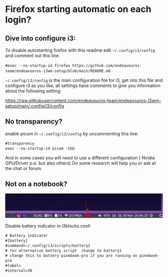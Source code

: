 # Firefox starting automatic on each login? 

## Dive into configure i3:

To disable autostarting firefox with this readme edit `~/.config/i3/config` and comment out this line:

`#exec --no-startup-id firefox https://github.com/endeavouros-team/endeavouros-i3wm-setup/blob/main/README.md`

`~/.config/i3/config` is the main configuration file for i3, get into this file and configure i3 as you like, all settings have comments to give you information about the following setting:

https://raw.githubusercontent.com/endeavouros-team/endeavouros-i3wm-setup/main/.config/i3/config

## No transparency? 

enable picom in `~/.config/i3/config` by uncommenting this line:

```
#transparency 
exec --no-startup-id picom -CGb
```

And in some cases you will need to use a different configuration ( Nvidia GPU/Driver p.e. but also others)
Do some research will help you or ask at the chat or forum.

## Not on a notebook? 
![alt text](https://raw.githubusercontent.com/endeavouros-team/screenshots/master/battery-red-i3.png "no-battery?")

Disable battery indicator in i3blocks.conf:

```
# Battery indicator
#[battery]
#command=~/.config/i3/scripts/battery2
# for alternative battery script  change to battery1
# change this to battery-pinebook-pro if you are running on pinebook-pro
#label=
#interval=30
```
